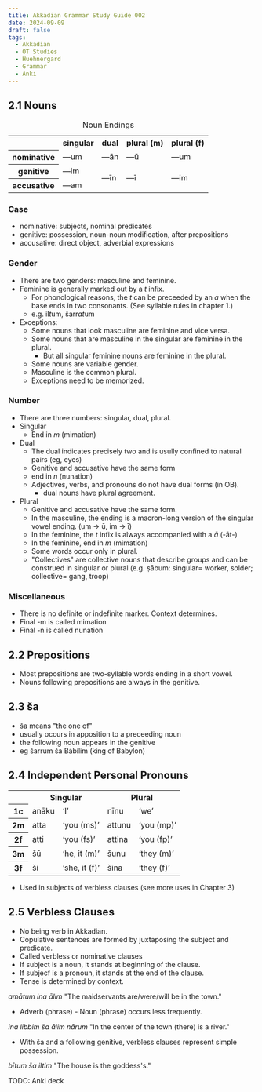 ```yaml
---
title: Akkadian Grammar Study Guide 002
date: 2024-09-09
draft: false
tags:
  - Akkadian
  - OT Studies
  - Huehnergard
  - Grammar
  - Anki
---
```


<akkadian-toc></akkadian-toc>

<print-section>

## 2.1 Nouns

<table>
    <caption>Noun Endings</caption>
    <tr>
        <th></th>
        <th>singular</th>
        <th>dual</th>
        <th>plural (m)</th>
        <th>plural (f)</th>
    </tr>
    <tr>
        <th>nominative</th>
        <td>—um</td>
        <td>—ān</td>
        <td>—ū</td>
        <td>—um</td>
    </tr>
    <tr>
        <th>genitive</td>
        <td>—im</td>
        <td rowspan=2>—īn</td>
        <td rowspan=2>—ī</td>
        <td rowspan=2>—im</td>
    </tr>
    <tr>
        <th>accusative</th>
        <td>—am</td>
    </tr>
</table>

### Case
- nominative: subjects, nominal predicates
- genitive: possession, noun-noun modification, after prepositions
- accusative: direct object, adverbial expressions

### Gender
- There are two genders: masculine and feminine.
- Feminine is generally marked out by a *t* infix. 
    - For phonological reasons, the *t* can be preceeded by an *a* when the base ends in two consonants. (See syllable rules in chapter 1.)
    - e.g. il*t*um, šarr*at*um
- Exceptions:
    - Some nouns that look masculine are feminine and vice versa.
    - Some nouns that are masculine in the singular are feminine in the plural.
        - But all singular feminine nouns are feminine in the plural.
    - Some nouns are variable gender.
    - Masculine is the common plural.
    - Exceptions need to be memorized.

### Number
- There are three numbers: singular, dual, plural.
- Singular
    - End in *m* (mimation)
- Dual
    - The dual indicates precisely two and is usully confined to natural pairs (eg, eyes)
    - Genitive and accusative have the same form
    - end in *n* (nunation)
    - Adjectives, verbs, and pronouns do not have dual forms (in OB).
        - dual nouns have plural agreement.
- Plural
    - Genitive and accusative have the same form.
    - In the masculine, the ending is a macron-long version of the singular vowel ending. (um -> ū, im -> ī)
    - In the feminine, the *t* infix is always accompanied with a *ā* (-āt-)
    - In the feminine, end in *m* (mimation)
    - Some words occur only in plural.
    - "Collectives" are collective nouns that describe groups and can be construed in singular or plural (e.g. ṣābum: singular= worker, solder; collective= gang, troop)

### Miscellaneous
- There is no definite or indefinite marker. Context determines.
- Final -m is called mimation
- Final -n is called nunation


## 2.2 Prepositions

- Most prepositions are two-syllable words ending in a short vowel.
- Nouns following prepositions are always in the genitive.

## 2.3 ša

- ša means "the one of"
- usually occurs in apposition to a preceeding noun
- the following noun appears in the genitive
- eg šarrum ša Bābilim (king of Babylon)

## 2.4 Independent Personal Pronouns

<table>
    <tr>
        <th></th>
        <th colspan=2>Singular</th>
        <th colspan=2>Plural</th>
    </tr>
    <tr>
        <th>1c</th>
        <td>anāku</td>
        <td>‘I’</td>
        <td>nīnu</td>
        <td>‘we’</td>
    </tr>
    <tr>
        <th>2m</th>
        <td>atta</td>
        <td>‘you (ms)’</td>
        <td>attunu</td>
        <td>‘you (mp)’</td>
    </tr>
    <tr>
        <th>2f</th>
        <td>atti</td>
        <td>‘you (fs)’</td>
        <td>attina</td>
        <td>‘you (fp)’</td>
    </tr>
    <tr>
        <th>3m</th>
        <td>šū</td>
        <td>‘he, it (m)’</td>
        <td>šunu</td>
        <td>‘they (m)’</td>
    </tr>
    <tr>
        <th>3f</th>
        <td>ši</td>
        <td>‘she, it (f)’</td>
        <td>šina</td>
        <td>‘they (f)’</td>
    </tr>
</table>

- Used in subjects of verbless clauses (see more uses in Chapter 3)

## 2.5 Verbless Clauses

- No being verb in Akkadian.
- Copulative sentences are formed by juxtaposing the subject and predicate. 
- Called verbless or nominative clauses
- If subject is a noun, it stands at beginning of the clause.
- If subjecf is a pronoun, it stands at the end of the clause.
- Tense is determined by context.

*amātum ina ālim* "The maidservants are/were/will be in the town."

- Adverb (phrase) - Noun (phrase) occurs less frequently.

*ina libbim ša ālim nārum* "In the center of the town (there) is a river."

- With ša and a following genitive, verbless clauses represent simple possession.

*bītum ša iltim* "The house is the goddess's."

</print-section>

TODO: Anki deck
